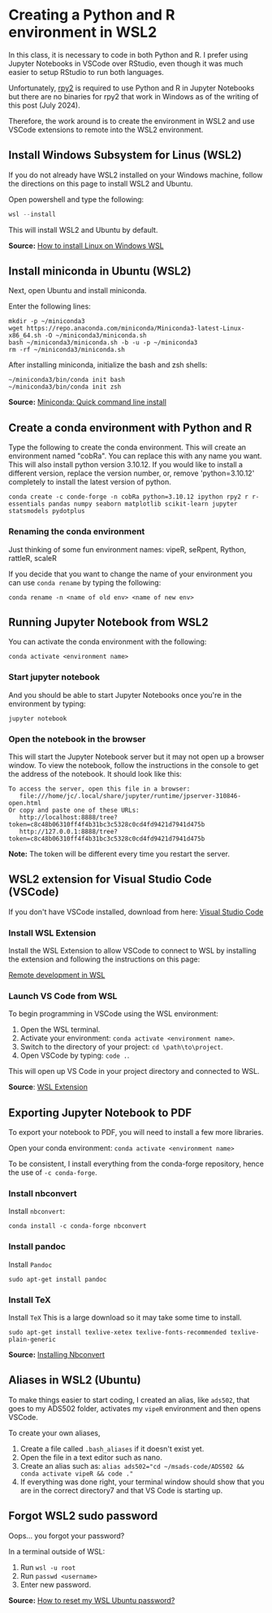 # Creating a Python and R environment in WSL2

In this class, it is necessary to code in both Python and R.
I prefer using Jupyter Notebooks in VSCode over RStudio, even though it was
much easier to setup RStudio to run both languages.

Unfortunately, [rpy2](https://rpy2.github.io/doc/latest/html/introduction.html)
is required to use Python and R in Jupyter Notebooks but
there are no binaries for rpy2 that work in Windows as of the
writing of this post (July 2024).

Therefore, the work around is to create the environment in WSL2 and use
VSCode extensions to remote into the WSL2 environment.

## Install Windows Subsystem for Linus (WSL2)

If you do not already have WSL2 installed on your Windows machine, follow the
directions on this page to install WSL2 and Ubuntu.

Open powershell and type the following:

```powershell
wsl --install

```

This will install WSL2 and Ubuntu by default.

**Source:** [How to install Linux on Windows WSL](https://learn.microsoft.com/en-us/windows/wsl/install)

## Install miniconda in Ubuntu (WSL2)

Next, open Ubuntu and install miniconda.

Enter the following lines:

```
mkdir -p ~/miniconda3
wget https://repo.anaconda.com/miniconda/Miniconda3-latest-Linux-x86_64.sh -O ~/miniconda3/miniconda.sh
bash ~/miniconda3/miniconda.sh -b -u -p ~/miniconda3
rm -rf ~/miniconda3/miniconda.sh
```

After installing miniconda, initialize the bash and zsh shells:

```
~/miniconda3/bin/conda init bash
~/miniconda3/bin/conda init zsh
```

**Source:** [Miniconda: Quick command line install](https://docs.anaconda.com/miniconda/)

## Create a conda environment with Python and R

Type the following to create the conda environment. This will create an
environment named "cobRa". You can replace this with any name you want.
This will also install python version 3.10.12. If you would like to install a
different version, replace the version number, or, remove 'python=3.10.12'
completely to install the latest version of python.

```
conda create -c conde-forge -n cobRa python=3.10.12 ipython rpy2 r r-essentials pandas numpy seaborn matplotlib scikit-learn jupyter statsmodels pydotplus
```

### Renaming the conda environment

Just thinking of some fun environment names: vipeR, seRpent, Rython, rattleR, scaleR

If you decide that you want to change the name of your environment you can
use `conda rename` by typing the following:

```
conda rename -n <name of old env> <name of new env>
```

## Running Jupyter Notebook from WSL2

You can activate the conda environment with the following:

```
conda activate <environment name>
```

### Start jupyter notebook

And you should be able to start Jupyter Notebooks once you're in the
environment by typing:

```
jupyter notebook
```

### Open the notebook in the browser

This will start the Jupyter Notebook server but it may not open up a browser
window. To view the notebook, follow the instructions in the console to get
the address of the notebook. It should look like this:

```
To access the server, open this file in a browser:
   file:///home/jc/.local/share/jupyter/runtime/jpserver-310846-open.html
Or copy and paste one of these URLs:
   http://localhost:8888/tree?token=c8c48b06310ff4f4b31bc3c5328c0cd4fd9421d7941d475b
   http://127.0.0.1:8888/tree?token=c8c48b06310ff4f4b31bc3c5328c0cd4fd9421d7941d475b
```

**Note:** The token will be different every time you restart the server.

## WSL2 extension for Visual Studio Code (VSCode)

If you don't have VSCode installed, download from here: [Visual Studio Code](https://code.visualstudio.com/)

### Install WSL Extension

Install the WSL Extension to allow VSCode to connect to WSL by installing the
extension and following the instructions on this page:

[Remote development in WSL](https://code.visualstudio.com/docs/remote/wsl-tutorial)

### Launch VS Code from WSL

To begin programming in VSCode using the WSL environment:

1. Open the WSL terminal.
2. Activate your environment: `conda activate <environment name>`.
3. Switch to the directory of your project: `cd \path\to\project`.
4. Open VSCode by typing: `code .`.

This will open up VS Code in your project directory and connected to WSL.

**Source**: [WSL Extension](https://marketplace.visualstudio.com/items?itemName=ms-vscode-remote.remote-wsl#:~:text=The%20WSL%20extension%20lets%20you,as%20you%20would%20from%20Windows.)

## Exporting Jupyter Notebook to PDF

To export your notebook to PDF, you will need to install a few more libraries.

Open your conda environment: `conda activate <environment name>`

To be consistent, I install everything from the conda-forge repository, hence
the use of `-c conda-forge`.

### Install nbconvert

Install `nbconvert`:

```
conda install -c conda-forge nbconvert
```

### Install pandoc

Install `Pandoc`

```
sudo apt-get install pandoc
```

### Install TeX

Install `TeX`
This is a large download so it may take some time to install.

```
sudo apt-get install texlive-xetex texlive-fonts-recommended texlive-plain-generic
```

**Source:** [Installing Nbconvert](https://nbconvert.readthedocs.io/en/latest/install.html#supported-python-versions)

## Aliases in WSL2 (Ubuntu)

To make things easier to start coding, I created an alias, like `ads502`, that
goes to my ADS502 folder, activates my `vipeR` environment and then opens
VSCode.

To create your own aliases,

1. Create a file called `.bash_aliases` if it doesn't exist yet.
2. Open the file in a text editor such as nano.
3. Create an alias such as: `alias ads502="cd ~/msads-code/ADS502 && conda activate vipeR && code ."`
4. If everything was done right, your terminal window should show that you are in the correct directory7 and that VS Code is starting up.

## Forgot WSL2 sudo password

Oops... you forgot your password?

In a terminal outside of WSL:

1. Run `wsl -u root`
2. Run `passwd <username>`
3. Enter new password.

**Source:** [How to reset my WSL Ubuntu password?](https://github.com/junclemente/MSADS-MISC/tree/main/502)
